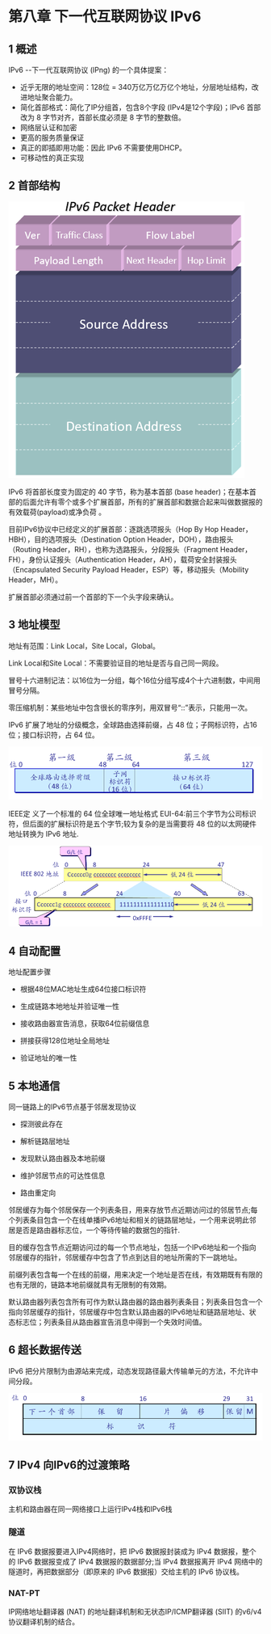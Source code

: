 # 第八章 下一代互联网协议 IPv6

## 1 概述

IPv6 --下一代互联网协议 (IPng) 的一个具体提案：

- 近乎无限的地址空间：128位 = 340万亿万亿万亿个地址，分层地址结构，改进地址聚合能力。
- 简化首部格式：简化了IP分组首，包含8个字段 (IPv4是12个字段)；IPv6 首部改为 8 字节对齐，首部长度必须是 8 字节的整数倍。
- 网络层认证和加密
- 更高的服务质量保证
- 真正的即插即用功能：因此 IPv6 不需要使用DHCP。
- 可移动性的真正实现

## 2 首部结构

![image text](./pic/8.1.png)

IPv6 将首部长度变为固定的 40 字节，称为基本首部 (base header)；在基本首部的后面允许有零个或多个扩展首部，所有的扩展首部和数据合起来叫做数据报的有效载荷(payload)或净负荷 。

目前IPv6协议中已经定义的扩展首部：逐跳选项报头（Hop By Hop Header，HBH），目的选项报头（Destination Option Header，DOH），路由报头（Routing Header，RH），也称为选路报头，分段报头（Fragment Header，FH），身份认证报头（Authentication Header，AH），载荷安全封装报头（Encapsulated Security Payload Header，ESP）等，移动报头（Mobility Header，MH）。

扩展首部必须通过前一个首部的下一个头字段来确认。

## 3 地址模型

地址有范围：Link Local，Site Local，Global。

Link Local和Site Local：不需要验证目的地址是否与自己同一网段。

冒号十六进制记法：以16位为一分组，每个16位分组写成4个十六进制数，中间用冒号分隔。

零压缩机制：某些地址中包含很长的零序列，用双冒号“::”表示，只能用一次。

IPv6 扩展了地址的分级概念，全球路由选择前缀，占 48 位；子网标识符，占16 位；接口标识符，占 64 位。

![image text](./pic/8.2.png)

IEEE定 义了一个标准的 64 位全球唯一地址格式 EUI-64:前三个字节为公司标识符，但后面的扩展标识符是五个字节;较为复杂的是当需要将 48 位的以太网硬件地址转换为 IPv6 地址.

![image text](./pic/8.3.png)

## 4 自动配置

地址配置步骤

- 根据48位MAC地址生成64位接口标识符

- 生成链路本地地址并验证唯一性

- 接收路由器宣告消息，获取64位前缀信息

- 拼接获得128位地址全局地址

- 验证地址的唯一性

## 5 本地通信 

同一链路上的IPv6节点基于邻居发现协议

- 探测彼此存在

- 解析链路层地址

- 发现默认路由器及本地前缀

- 维护邻居节点的可达性信息

- 路由重定向

邻居缓存为每个邻居保存一个列表条目，用来存放节点近期访问过的邻居节点;每个列表条目包含一个在线单播IPv6地址和相关的链路层地址，一个用来说明此邻居是否是路由器标志位，一个等待传输的数据包的指针.

目的缓存包含节点近期访问过的每一个节点地址，包括一个IPv6地址和一个指向邻居缓存的指针，邻居缓存中包含了节点到达目的地址所需的下一跳地址。

前缀列表包含每一个在线的前缀，用来决定一个地址是否在线，有效期既有有限的也有无限的，链路本地前缀就具有无限制的有效期。

默认路由器列表包含所有可作为默认路由器的路由器列表条目；列表条目包含一个指向邻居缓存的指针，邻居缓存中包含默认路由器的IPv6地址和链路层地址、状态标志位；列表条目从路由器宣告消息中得到一个失效时间值。

## 6 超长数据传送

IPv6 把分片限制为由源站来完成，动态发现路径最大传输单元的方法，不允许中间分段。

![image text](./pic/8.4.png)

## 7 **IPv4** 向IPv6的过渡策略

###  双协议栈

主机和路由器在同一网络接口上运行IPv4栈和IPv6栈

### 隧道

在 IPv6 数据报要进入IPv4网络时，把 IPv6 数据报封装成为 IPv4 数据报，整个的 IPv6 数据报变成了 IPv4 数据报的数据部分;当 IPv4 数据报离开 IPv4 网络中的隧道时，再把数据部分（即原来的 IPv6 数据报）交给主机的 IPv6 协议栈。

### NAT-PT

IP网络地址翻译器 (NAT) 的地址翻译机制和无状态IP/ICMP翻译器 (SIIT) 的v6/v4协议翻译机制的结合。